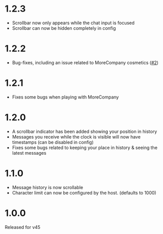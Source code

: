 # 1.2.3
- Scrollbar now only appears while the chat input is focused
- Scrollbar can now be hidden completely in config

# 1.2.2
- Bug-fixes, including an issue related to MoreCompany cosmetics ([#2](https://github.com/taffyko/LCNiceChat/issues/2))

# 1.2.1
- Fixes some bugs when playing with MoreCompany

# 1.2.0
- A scrollbar indicator has been added showing your position in history
- Messages you receive while the clock is visible will now have timestamps (can be disabled in config)
- Fixes some bugs related to keeping your place in history & seeing the latest messages

# 1.1.0
- Message history is now scrollable
- Character limit can now be configured by the host. (defaults to 1000)

# 1.0.0
Released for v45